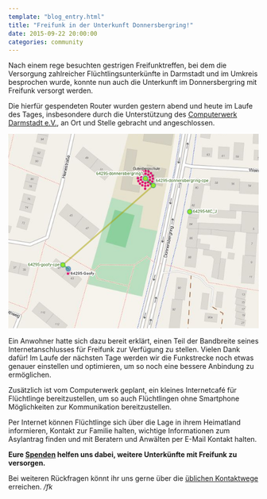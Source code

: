 ```yaml
---
template: "blog_entry.html"
title: "Freifunk in der Unterkunft Donnersbergring!"
date: 2015-09-22 20:00:00
categories: community
---
```


Nach einem rege besuchten gestrigen Freifunktreffen, bei dem die Versorgung
zahlreicher Flüchtlingsunterkünfte in Darmstadt und im Umkreis besprochen
wurde, konnte nun auch die Unterkunft im Donnersbergring mit Freifunk versorgt
werden.

Die hierfür gespendeten Router wurden gestern abend und heute im
Laufe des Tages, insbesondere durch die Unterstützung des
[Computerwerk Darmstadt e.V.](http://www.computerwerk.org/), an Ort
und Stelle gebracht und angeschlossen.

<!-- more -->
![Freifunk-Karte Donnersbergring](/images/posts/2015-09-22_donnersbergring.png)

Ein Anwohner hatte sich dazu bereit erklärt, einen Teil der Bandbreite seines
Internetanschlusses für Freifunk zur Verfügung zu stellen. Vielen Dank dafür!
Im Laufe der nächsten Tage werden wir die Funkstrecke noch etwas genauer
einstellen und optimieren, um so noch eine bessere Anbindung zu ermöglichen.

Zusätzlich ist vom Computerwerk geplant, ein kleines Internetcafé für Flüchtlinge
bereitzustellen, um so auch Flüchtlingen ohne Smartphone Möglichkeiten zur
Kommunikation bereitzustellen.

Per Internet können Flüchtlinge sich über die Lage in ihrem Heimatland
informieren, Kontakt zur Familie halten, wichtige Informationen zum
Asylantrag finden und mit Beratern und Anwälten per E-Mail Kontakt
halten.

**Eure [Spenden](/mitmachen/spenden) helfen uns dabei, weitere Unterkünfte mit Freifunk zu
versorgen.**

Bei weiteren Rückfragen könnt ihr uns gerne über die [üblichen Kontaktwege](/kontakt) erreichen. */fk*

